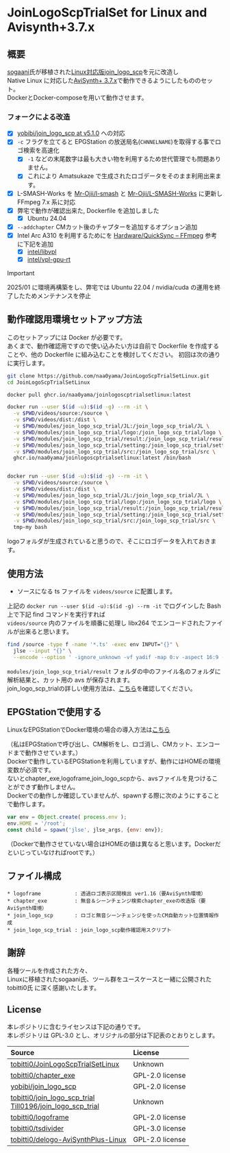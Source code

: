 # JoinLogoScpTrialSet for Linux and Avisynth+3.7.x

## 概要

[sogaani][1]氏が移植された[Linux対応版join_logo_scp][2]を元に改造し  
Native Linux に対応した[AviSynth+ 3.7.x][3]で動作できるようにしたもののセット。  
DockerとDocker-composeを用いて動作させます。  

[1]:https://github.com/sogaani
[2]:https://github.com/sogaani/JoinLogoScp
[3]:https://github.com/AviSynth/AviSynthPlus

### フォークによる改造

- [x] [yobibi/join_logo_scp at v5.1.0](https://github.com/yobibi/join_logo_scp/tree/v5.1.0) への対応
- [x] `-c` フラグを立てると EPGStation の放送局名(`CHNNELNAME`)を取得する事でロゴ検索を高速化
  - [x] `-1` などの末尾数字は最も大きい物を利用するため世代管理でも問題ありません。
  - [x] これにより Amatsukaze で生成されたロゴデータをそのまま利用出来ます。
- [x] L-SMASH-Works を [Mr-Ojii/l-smash](https://github.com/Mr-Ojii/l-smash) と [Mr-Ojii/L-SMASH-Works](https://github.com/Mr-Ojii/L-SMASH-Works) に更新し FFmpeg 7.x 系に対応
- [x] 弊宅で動作が確認出来た, Dockerfile を追加しました
  - [x] Ubuntu 24.04
- [x] `--addchapter` CMカット後のチャプターを追加するオプション追加
- [x] Intel Arc A310 を利用するためにを [Hardware/QuickSync – FFmpeg](https://trac.ffmpeg.org/wiki/Hardware/QuickSync) 参考に下記を追加
  - [x] [intel/libvpl](https://github.com/intel/libvpl)
  - [x] [intel/vpl-gpu-rt](https://github.com/intel/vpl-gpu-rt)

> [!IMPORTANT]
> 2025/01 に環境再構築をし、弊宅では Ubuntu 22.04 / nvidia/cuda の運用を終了したためメンテナンスを停止

## 動作確認用環境セットアップ方法

このセットアップには Docker が必要です。  
あくまで、動作確認用ですので使い込みたい方は自前で Dockerfile を作成することや、他の Dockerfile に組み込むことを検討してください。
初回は次の通りに実行します。

```bash
git clone https://github.com/naa0yama/JoinLogoScpTrialSetLinux.git
cd JoinLogoScpTrialSetLinux

docker pull ghcr.io/naa0yama/joinlogoscptrialsetlinux:latest

docker run --user $(id -u):$(id -g) --rm -it \
  -v $PWD/videos/source:/source \
  -v $PWD/videos/dist:/dist \
  -v $PWD/modules/join_logo_scp_trial/JL:/join_logo_scp_trial/JL \
  -v $PWD/modules/join_logo_scp_trial/logo:/join_logo_scp_trial/logo \
  -v $PWD/modules/join_logo_scp_trial/result:/join_logo_scp_trial/result \
  -v $PWD/modules/join_logo_scp_trial/setting:/join_logo_scp_trial/setting \
  -v $PWD/modules/join_logo_scp_trial/src:/join_logo_scp_trial/src \
  ghcr.io/naa0yama/joinlogoscptrialsetlinux:latest /bin/bash


docker run --user $(id -u):$(id -g) --rm -it \
  -v $PWD/videos/source:/source \
  -v $PWD/videos/dist:/dist \
  -v $PWD/modules/join_logo_scp_trial/JL:/join_logo_scp_trial/JL \
  -v $PWD/modules/join_logo_scp_trial/logo:/join_logo_scp_trial/logo \
  -v $PWD/modules/join_logo_scp_trial/result:/join_logo_scp_trial/result \
  -v $PWD/modules/join_logo_scp_trial/setting:/join_logo_scp_trial/setting \
  -v $PWD/modules/join_logo_scp_trial/src:/join_logo_scp_trial/src \
  tmp-my bash

```

logoフォルダが生成されていると思うので、そこにロゴデータを入れておきます。

## 使用方法

- ソースになる ts ファイルを `videos/source` に配置します。

上記の `docker run --user $(id -u):$(id -g) --rm -it` でログインした Bash 上で下記 find コマンドを実行すれば  
`videos/source` 内のファイルを順番に処理し libx264 でエンコードされたファイルが出来ると思います。

```bash
find /source -type f -name '*.ts' -exec env INPUT="{}" \
  jlse --input "{}" \
  --encode --option ' -ignore_unknown -vf yadif -map 0:v -aspect 16:9 -c:v libx264 -preset veryfast -movflags faststart -f mp4 -map 0:a -c:a aac -bsf:a aac_adtstoasc' \;

```

`modules/join_logo_scp_trial/result` フォルダの中のファイル名のフォルダに解析結果と、カット用の avs が保存されます。  
join_logo_scp_trialの詳しい使用方法は、[こちら][5]を確認してください。

[5]:https://github.com/tobitti0/join_logo_scp_trial/blob/master/README.md

## EPGStationで使用する

LinuxなEPGStationでDocker環境の場合の導入方法は[こちら][6]

[6]:https://tobitti.net/blog/Ubuntu-EPGStation-JoinLogoScpTrial/

（私はEPGStationで呼び出し、CM解析をし、ロゴ消し、CMカット、エンコードまで動作させています。）  
Dockerで動作しているEPGStationを利用していますが、動作にはHOMEの環境変数が必須です。  
ないとchapter_exe,logoframe,join_logo_scpから、avsファイルを見つけることができず動作しません。  
Dockerでの動作しか確認していませんが、spawnする際に次のようにすることで動作します。  

```js
var env = Object.create( process.env );
env.HOME = '/root';
const child = spawn('jlse', jlse_args, {env: env});

```

（Dockerで動作させていない場合はHOMEの値は異なると思います。Dockerだといじっていなければrootです。）

## ファイル構成

```text
* logoframe           : 透過ロゴ表示区間検出 ver1.16（要AviSynth環境）
* chapter_exe         : 無音＆シーンチェンジ検索chapter_exeの改造版（要AviSynth環境）
* join_logo_scp       : ロゴと無音シーンチェンジを使ったCM自動カット位置情報作成
* join_logo_scp_trial : join_logo_scp動作確認用スクリプト

```

## 謝辞

各種ツールを作成された方々、  
Linuxに移植されたsogaani氏、ツール群をユースケースと一緒に公開された tobitti0氏
に深く感謝いたします。

## License

本レポジトリに含むライセンスは下記の通りです。  
本レポジトリは GPL-3.0 とし、オリジナルの部分は下記表のとおりとします。

| Source                                                                   | License         |
| :----------------------------------------------------------------------- | :-------------- |
| [tobitti0/JoinLogoScpTrialSetLinux][7]                                   | Unknown         |
| [tobitti0/chapter_exe][8]                                                | GPL-2.0 license |
| [yobibi/join_logo_scp][9]                                                | GPL-2.0 license |
| [tobitti0/join_logo_scp_trial][10]<br>[Till0196/join_logo_scp_trial][14] | Unknown         |
| [tobitti0/logoframe][11]                                                 | GPL-2.0 license |
| [tobitti0/tsdivider][12]                                                 | GPL-3.0 license |
| [tobitti0/delogo-AviSynthPlus-Linux][13]                                 | GPL-2.0 license |

[7]:https://github.com/tobitti0/JoinLogoScpTrialSetLinux
[8]:https://github.com/tobitti0/chapter_exe
[9]:https://github.com/yobibi/join_logo_scp
[10]:https://github.com/tobitti0/join_logo_scp_trial
[11]:https://github.com/tobitti0/logoframe
[12]:https://github.com/tobitti0/tsdivider
[13]:https://github.com/tobitti0/delogo-AviSynthPlus-Linux
[14]:https://github.com/Till0196/join_logo_scp_trial
